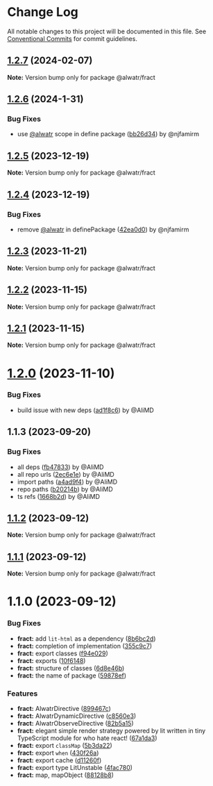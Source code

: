 # Change Log

All notable changes to this project will be documented in this file.
See [Conventional Commits](https://conventionalcommits.org) for commit guidelines.

## [1.2.7](https://github.com/Alwatr/fract/compare/@alwatr/fract@1.2.6...@alwatr/fract@1.2.7) (2024-02-07)

**Note:** Version bump only for package @alwatr/fract

## [1.2.6](https://github.com/Alwatr/fract/compare/@alwatr/fract@1.2.5...@alwatr/fract@1.2.6) (2024-1-31)

### Bug Fixes

* use [@alwatr](https://github.com/alwatr) scope in define package ([bb26d34](https://github.com/Alwatr/fract/commit/bb26d34d7c03b112e8ab1e3dabde88caab50d66b)) by @njfamirm

## [1.2.5](https://github.com/Alwatr/fract/compare/@alwatr/fract@1.2.4...@alwatr/fract@1.2.5) (2023-12-19)

**Note:** Version bump only for package @alwatr/fract

## [1.2.4](https://github.com/Alwatr/fract/compare/@alwatr/fract@1.2.3...@alwatr/fract@1.2.4) (2023-12-19)

### Bug Fixes

* remove [@alwatr](https://github.com/alwatr) in definePackage ([42ea0d0](https://github.com/Alwatr/fract/commit/42ea0d05a9fccaa24d4e7357fae794ffa9755a1e)) by @njfamirm

## [1.2.3](https://github.com/Alwatr/fract/compare/@alwatr/fract@1.2.2...@alwatr/fract@1.2.3) (2023-11-21)

**Note:** Version bump only for package @alwatr/fract

## [1.2.2](https://github.com/Alwatr/fract/compare/@alwatr/fract@1.2.1...@alwatr/fract@1.2.2) (2023-11-15)

**Note:** Version bump only for package @alwatr/fract

## [1.2.1](https://github.com/Alwatr/fract/compare/@alwatr/fract@1.2.0...@alwatr/fract@1.2.1) (2023-11-15)

**Note:** Version bump only for package @alwatr/fract

# [1.2.0](https://github.com/Alwatr/fract/compare/@alwatr/fract@1.1.3...@alwatr/fract@1.2.0) (2023-11-10)

### Bug Fixes

* build issue with new deps ([ad1f8c6](https://github.com/Alwatr/fract/commit/ad1f8c65bce2f5ba7cf2a2421fd813c318073b78)) by @AliMD

## 1.1.3 (2023-09-20)

### Bug Fixes

- all deps ([fb47833](https://github.com/Alwatr/fract/commit/fb47833c2cb6853a7e619c8d3cdbe8b4aacdd604)) by @AliMD
- all repo urls ([2ec6e1e](https://github.com/Alwatr/fract/commit/2ec6e1e080f37d3b7c5eb37b272c1aa049540756)) by @AliMD
- import paths ([a4ad9f4](https://github.com/Alwatr/fract/commit/a4ad9f4f6db759451e84a37f6cad9606c8586c65)) by @AliMD
- repo paths ([b20214b](https://github.com/Alwatr/fract/commit/b20214bbe8d13ad3f47ec2b5d1c6219ab88699a0)) by @AliMD
- ts refs ([1668b2d](https://github.com/Alwatr/fract/commit/1668b2dbe0fcde38d3d0689ac230ce3bcdc712cb)) by @AliMD

## [1.1.2](https://github.com/Alwatr/fract/compare/@alwatr/fract@1.1.1...@alwatr/fract@1.1.2) (2023-09-12)

**Note:** Version bump only for package @alwatr/fract

## [1.1.1](https://github.com/Alwatr/fract/compare/@alwatr/fract@1.1.0...@alwatr/fract@1.1.1) (2023-09-12)

**Note:** Version bump only for package @alwatr/fract

# 1.1.0 (2023-09-12)

### Bug Fixes

- **fract:** add `lit-html` as a dependency ([8b6bc2d](https://github.com/Alwatr/fract/commit/8b6bc2da27d5ad2613f911041ee7c77c20cd1bcf))
- **fract:** completion of implementation ([355c9c7](https://github.com/Alwatr/fract/commit/355c9c72f94b63f9334dc9c70ebb2b78fc3482c6))
- **fract:** export classes ([f94e029](https://github.com/Alwatr/fract/commit/f94e029263b05788db71946333f867dc47576672))
- **fract:** exports ([10f6148](https://github.com/Alwatr/fract/commit/10f614899fcfa44fc69f2c3569210958286a456b))
- **fract:** structure of classes ([6d8e46b](https://github.com/Alwatr/fract/commit/6d8e46b34020bc0b7689cace1ea0278b64af92e9))
- **fract:** the name of package ([59878ef](https://github.com/Alwatr/fract/commit/59878ef6e6bf579a8a900fa108dc0231af27221c))

### Features

- **fract:** AlwatrDirective ([899467c](https://github.com/Alwatr/fract/commit/899467c878a36a3dd92acc07dfb861ee9db400cf))
- **fract:** AlwatrDynamicDirective ([c8560e3](https://github.com/Alwatr/fract/commit/c8560e35cf68189de2d0ffc979b49fcd9829427b))
- **fract:** AlwatrObserveDirective ([82b5a15](https://github.com/Alwatr/fract/commit/82b5a15d003f61d340a7e6c7ce912c1f40af84a6))
- **fract:** elegant simple render strategy powered by lit written in tiny TypeScript module for who hate react! ([67a1da3](https://github.com/Alwatr/fract/commit/67a1da3326d545d9f58e04beadfe267480d72fb8))
- **fract:** export `classMap` ([5b3da22](https://github.com/Alwatr/fract/commit/5b3da2279e5f8211cdf800d3ee56d0e72e111bbc))
- **fract:** export `when` ([430f26a](https://github.com/Alwatr/fract/commit/430f26a8b65796bcb875bd92215449c58a947b56))
- **fract:** export cache ([d11260f](https://github.com/Alwatr/fract/commit/d11260f443e9d01c3ad0885a3b5ef46f466e058d))
- **fract:** export type LitUnstable ([4fac780](https://github.com/Alwatr/fract/commit/4fac78092e152a04071c465ef195ae6573a0f984))
- **fract:** map, mapObject ([88128b8](https://github.com/Alwatr/fract/commit/88128b8cb9b05e51eeec58df0e130a659940ff82))
